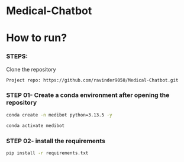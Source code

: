 # Medical-Chatbot

# How to run?
### STEPS:

Clone the repository

```bash
Project repo: https://github.com/ravinder9050/Medical-Chatbot.git
```

### STEP 01- Create a conda environment after opening the repository

```bash
conda create -n medibot python=3.13.5 -y
```

```bash
conda activate medibot
```


### STEP 02- install the requirements

```bash
pip install -r requirements.txt
```